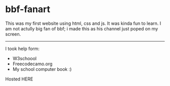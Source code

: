 # bbf-fanart
This was my first website using html, css and js. It was kinda fun to learn. I am not actully big fan of bbf; i made this as his channel just poped on my screen.
<hr>
I took help form:
<ul>
  <li>W3schoool</li>
  <li>Freecodecamo.org</li>
  <li>My school computer book :)</li>
</ul>

Hosted <a herf="https://bbf-fanart.web.app">HERE</a>
